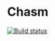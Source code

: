 # Chasm

[![Build status](https://ci.appveyor.com/api/projects/status/dxos2rjbxf744ys3?svg=true)](https://ci.appveyor.com/project/VoyagerChasm/chasm)
